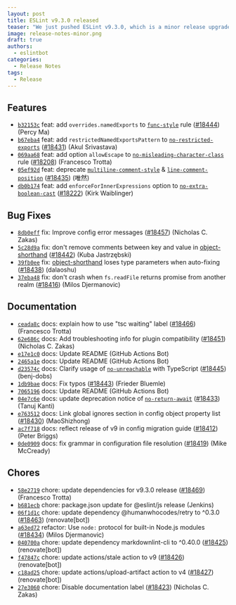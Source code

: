 ```yaml
---
layout: post
title: ESLint v9.3.0 released
teaser: "We just pushed ESLint v9.3.0, which is a minor release upgrade of ESLint. This release adds some new features and fixes several bugs found in the previous release."
image: release-notes-minor.png
draft: true
authors:
  - eslintbot
categories:
  - Release Notes
tags:
  - Release
---
```









## Features


* [`b32153c`](https://github.com/eslint/eslint/commit/b32153c97317c6fc593c2abbf6ae994519d473b4) feat: add `overrides.namedExports` to [`func-style`](/docs/rules/func-style) rule ([#18444](https://github.com/eslint/eslint/issues/18444)) (Percy Ma)
* [`b67eba4`](https://github.com/eslint/eslint/commit/b67eba4514026ef7e489798fd883beb678817a46) feat: add `restrictedNamedExportsPattern` to [`no-restricted-exports`](/docs/rules/no-restricted-exports) ([#18431](https://github.com/eslint/eslint/issues/18431)) (Akul Srivastava)
* [`069aa68`](https://github.com/eslint/eslint/commit/069aa680c78b8516b9a1b568519f1d01e74fb2a2) feat: add option `allowEscape` to [`no-misleading-character-class`](/docs/rules/no-misleading-character-class) rule ([#18208](https://github.com/eslint/eslint/issues/18208)) (Francesco Trotta)
* [`05ef92d`](https://github.com/eslint/eslint/commit/05ef92dd15949014c0735125c89b7bd70dec58c8) feat: deprecate [`multiline-comment-style`](/docs/rules/multiline-comment-style) & [`line-comment-position`](/docs/rules/line-comment-position) ([#18435](https://github.com/eslint/eslint/issues/18435)) (唯然)
* [`db0b174`](https://github.com/eslint/eslint/commit/db0b174c3ace60e29585bfc3520727c44cefcfc5) feat: add `enforceForInnerExpressions` option to [`no-extra-boolean-cast`](/docs/rules/no-extra-boolean-cast) ([#18222](https://github.com/eslint/eslint/issues/18222)) (Kirk Waiblinger)






## Bug Fixes


* [`8db0eff`](https://github.com/eslint/eslint/commit/8db0eff4ba89b45f439c27ba1202ed056ae92e83) fix: Improve config error messages ([#18457](https://github.com/eslint/eslint/issues/18457)) (Nicholas C. Zakas)
* [`5c28d9a`](https://github.com/eslint/eslint/commit/5c28d9a367e1608e097c491f40b8afd0730a8b9e) fix: don't remove comments between key and value in [object-shorthand](/docs/rules/object-shorthand) ([#18442](https://github.com/eslint/eslint/issues/18442)) (Kuba Jastrzębski)
* [`39fb0ee`](https://github.com/eslint/eslint/commit/39fb0ee9cd33f952707294e67f194d414261a571) fix: [object-shorthand](/docs/rules/object-shorthand) loses type parameters when auto-fixing ([#18438](https://github.com/eslint/eslint/issues/18438)) (dalaoshu)
* [`37eba48`](https://github.com/eslint/eslint/commit/37eba48d6f2d3c99c5ecf2fc3967e428a6051dbb) fix: don't crash when `fs.readFile` returns promise from another realm ([#18416](https://github.com/eslint/eslint/issues/18416)) (Milos Djermanovic)




## Documentation


* [`ceada8c`](https://github.com/eslint/eslint/commit/ceada8c702d4903d6872f46a25d68b672d2c6289) docs: explain how to use "tsc waiting" label ([#18466](https://github.com/eslint/eslint/issues/18466)) (Francesco Trotta)
* [`62e686c`](https://github.com/eslint/eslint/commit/62e686c5e90411fed2b5561be5688d7faf64d791) docs: Add troubleshooting info for plugin compatibility ([#18451](https://github.com/eslint/eslint/issues/18451)) (Nicholas C. Zakas)
* [`e17e1c0`](https://github.com/eslint/eslint/commit/e17e1c0dd5d5dc5a4cae5888116913f6555b1f1e) docs: Update README (GitHub Actions Bot)
* [`2465a1e`](https://github.com/eslint/eslint/commit/2465a1e3f3b78f302f64e62e5f0d851626b81b3c) docs: Update README (GitHub Actions Bot)
* [`d23574c`](https://github.com/eslint/eslint/commit/d23574c5c0275c8b3714a7a6d3e8bf2108af60f1) docs: Clarify usage of [`no-unreachable`](/docs/rules/no-unreachable) with TypeScript ([#18445](https://github.com/eslint/eslint/issues/18445)) (benj-dobs)
* [`1db9bae`](https://github.com/eslint/eslint/commit/1db9bae944b69945e3b05f76754cced16ae83838) docs: Fix typos ([#18443](https://github.com/eslint/eslint/issues/18443)) (Frieder Bluemle)
* [`7065196`](https://github.com/eslint/eslint/commit/70651968beb0f907c9689c2477721c0b991acc4a) docs: Update README (GitHub Actions Bot)
* [`04e7c6e`](https://github.com/eslint/eslint/commit/04e7c6e0a24bd2d7691ae641e2dc0e6d538dcdfd) docs: update deprecation notice of [`no-return-await`](/docs/rules/no-return-await) ([#18433](https://github.com/eslint/eslint/issues/18433)) (Tanuj Kanti)
* [`e763512`](https://github.com/eslint/eslint/commit/e7635126f36145b47fe5d135ab258af43b2715c9) docs: Link global ignores section in config object property list ([#18430](https://github.com/eslint/eslint/issues/18430)) (MaoShizhong)
* [`ac7f718`](https://github.com/eslint/eslint/commit/ac7f718de66131187302387fc26907c4c93196f9) docs: reflect release of v9 in config migration guide ([#18412](https://github.com/eslint/eslint/issues/18412)) (Peter Briggs)
* [`0de0909`](https://github.com/eslint/eslint/commit/0de0909e001191a3464077d37e8c0b3f67e9a1cb) docs: fix grammar in configuration file resolution ([#18419](https://github.com/eslint/eslint/issues/18419)) (Mike McCready)








## Chores


* [`58e2719`](https://github.com/eslint/eslint/commit/58e271924aeb8ac2b8864845cd787ef3f9239939) chore: update dependencies for v9.3.0 release ([#18469](https://github.com/eslint/eslint/issues/18469)) (Francesco Trotta)
* [`b681ecb`](https://github.com/eslint/eslint/commit/b681ecbdf0882cbb7902682a9d35c1e76ac76c30) chore: package.json update for @eslint/js release (Jenkins)
* [`06f1d1c`](https://github.com/eslint/eslint/commit/06f1d1cd874dfc40a6651b08d766f6522a67b3f0) chore: update dependency @humanwhocodes/retry to ^0.3.0 ([#18463](https://github.com/eslint/eslint/issues/18463)) (renovate[bot])
* [`a63ed72`](https://github.com/eslint/eslint/commit/a63ed722a64040d2be90f36e45f1f5060a9fe28e) refactor: Use `node:` protocol for built-in Node.js modules ([#18434](https://github.com/eslint/eslint/issues/18434)) (Milos Djermanovic)
* [`040700a`](https://github.com/eslint/eslint/commit/040700a7a19726bb9568fc190bff95e88fb87269) chore: update dependency markdownlint-cli to ^0.40.0 ([#18425](https://github.com/eslint/eslint/issues/18425)) (renovate[bot])
* [`f47847c`](https://github.com/eslint/eslint/commit/f47847c1b45ef1ac5f05f3a37f5f8c46b860c57f) chore: update actions/stale action to v9 ([#18426](https://github.com/eslint/eslint/issues/18426)) (renovate[bot])
* [`c18ad25`](https://github.com/eslint/eslint/commit/c18ad252c280443e85f788c70ce597e1941f8ff5) chore: update actions/upload-artifact action to v4 ([#18427](https://github.com/eslint/eslint/issues/18427)) (renovate[bot])
* [`27e3060`](https://github.com/eslint/eslint/commit/27e3060f7519d84501a11218343c34df4947b303) chore: Disable documentation label ([#18423](https://github.com/eslint/eslint/issues/18423)) (Nicholas C. Zakas)


